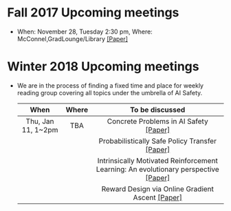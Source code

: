 # Fall 2017 Upcoming meetings
- When: November 28, Tuesday 2:30 pm, Where: McConnel,GradLounge/Library [[Paper]](https://arxiv.org/pdf/1705.08551.pdf)


# Winter 2018 Upcoming meetings
- We are in the process of finding a fixed time and place for weekly reading group covering all topics under the umbrella of AI Safety. 

  | When              | Where         | To be discussed                                                               |
  |:-----------------:|:-------------:|:-----------------------------------------------------------------------------:|
  | Thu, Jan 11, 1~2pm| TBA           | Concrete Problems in AI Safety [[Paper]](https://arxiv.org/pdf/1606.06565.pdf)|
  |                   |               | Probabilistically Safe Policy Transfer [[Paper]](https://arxiv.org/pdf/1705.05394.pdf)|
  |                   |               | Intrinsically Motivated Reinforcement Learning: An evolutionary perspective [[Paper]](https://web.eecs.umich.edu/~baveja/Papers/IMRLIEEETAMDFinal.pdf)|
  |                   |               | Reward Design via Online Gradient Ascent [[Paper]](https://papers.nips.cc/paper/4146-reward-design-via-online-gradient-ascent.pdf)|
